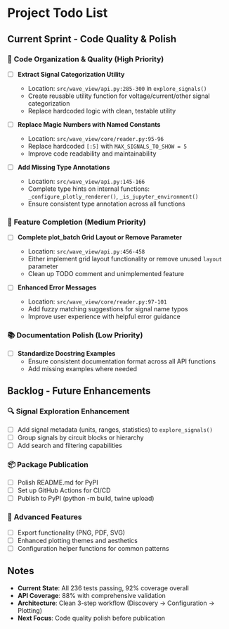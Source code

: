 # Project Todo List

## Current Sprint - Code Quality & Polish

### 🔧 **Code Organization & Quality** (High Priority)
- [ ] **Extract Signal Categorization Utility** 
  - Location: `src/wave_view/api.py:285-300` in `explore_signals()`
  - Create reusable utility function for voltage/current/other signal categorization
  - Replace hardcoded logic with clean, testable utility

- [ ] **Replace Magic Numbers with Named Constants**
  - Location: `src/wave_view/core/reader.py:95-96` 
  - Replace hardcoded `[:5]` with `MAX_SIGNALS_TO_SHOW = 5`
  - Improve code readability and maintainability

- [ ] **Add Missing Type Annotations**
  - Location: `src/wave_view/api.py:145-166`
  - Complete type hints on internal functions: `_configure_plotly_renderer()`, `_is_jupyter_environment()`
  - Ensure consistent type annotation across all functions

### 🚀 **Feature Completion** (Medium Priority)
- [ ] **Complete plot_batch Grid Layout or Remove Parameter**
  - Location: `src/wave_view/api.py:456-458`
  - Either implement grid layout functionality or remove unused `layout` parameter
  - Clean up TODO comment and unimplemented feature

- [ ] **Enhanced Error Messages**
  - Location: `src/wave_view/core/reader.py:97-101`
  - Add fuzzy matching suggestions for signal name typos
  - Improve user experience with helpful error guidance

### 📚 **Documentation Polish** (Low Priority)
- [ ] **Standardize Docstring Examples**
  - Ensure consistent documentation format across all API functions
  - Add missing examples where needed

## Backlog - Future Enhancements

### 🔍 **Signal Exploration Enhancement**
- [ ] Add signal metadata (units, ranges, statistics) to `explore_signals()`
- [ ] Group signals by circuit blocks or hierarchy
- [ ] Add search and filtering capabilities

### 📦 **Package Publication**
- [ ] Polish README.md for PyPI
- [ ] Set up GitHub Actions for CI/CD
- [ ] Publish to PyPI (python -m build, twine upload)

### 🎨 **Advanced Features**
- [ ] Export functionality (PNG, PDF, SVG)
- [ ] Enhanced plotting themes and aesthetics
- [ ] Configuration helper functions for common patterns

## Notes
- **Current State**: All 236 tests passing, 92% coverage overall
- **API Coverage**: 88% with comprehensive validation
- **Architecture**: Clean 3-step workflow (Discovery → Configuration → Plotting)
- **Next Focus**: Code quality polish before publication 